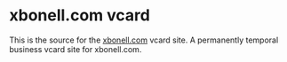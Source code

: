 xbonell.com vcard
=================

This is the source for the [xbonell.com](http://xbonell.com) vcard site. A permanently temporal business vcard site for xbonell.com.


